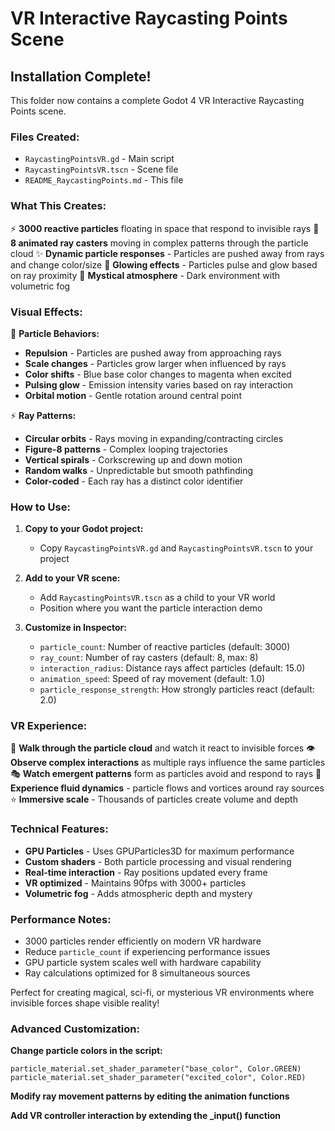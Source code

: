 # VR Interactive Raycasting Points Scene

## Installation Complete!

This folder now contains a complete Godot 4 VR Interactive Raycasting Points scene.

### Files Created:
- `RaycastingPointsVR.gd` - Main script
- `RaycastingPointsVR.tscn` - Scene file  
- `README_RaycastingPoints.md` - This file

### What This Creates:
⚡ **3000 reactive particles** floating in space that respond to invisible rays
🌟 **8 animated ray casters** moving in complex patterns through the particle cloud
✨ **Dynamic particle responses** - Particles are pushed away from rays and change color/size
🎨 **Glowing effects** - Particles pulse and glow based on ray proximity
🌌 **Mystical atmosphere** - Dark environment with volumetric fog

### Visual Effects:
🔮 **Particle Behaviors:**
- **Repulsion** - Particles are pushed away from approaching rays
- **Scale changes** - Particles grow larger when influenced by rays  
- **Color shifts** - Blue base color changes to magenta when excited
- **Pulsing glow** - Emission intensity varies based on ray interaction
- **Orbital motion** - Gentle rotation around central point

⚡ **Ray Patterns:**
- **Circular orbits** - Rays moving in expanding/contracting circles
- **Figure-8 patterns** - Complex looping trajectories  
- **Vertical spirals** - Corkscrewing up and down motion
- **Random walks** - Unpredictable but smooth pathfinding
- **Color-coded** - Each ray has a distinct color identifier

### How to Use:

1. **Copy to your Godot project:**
   - Copy `RaycastingPointsVR.gd` and `RaycastingPointsVR.tscn` to your project

2. **Add to your VR scene:**
   - Add `RaycastingPointsVR.tscn` as a child to your VR world
   - Position where you want the particle interaction demo

3. **Customize in Inspector:**
   - `particle_count`: Number of reactive particles (default: 3000)
   - `ray_count`: Number of ray casters (default: 8, max: 8)
   - `interaction_radius`: Distance rays affect particles (default: 15.0)
   - `animation_speed`: Speed of ray movement (default: 1.0)
   - `particle_response_strength`: How strongly particles react (default: 2.0)

### VR Experience:
🚶 **Walk through the particle cloud** and watch it react to invisible forces
👁️ **Observe complex interactions** as multiple rays influence the same particles
🎭 **Watch emergent patterns** form as particles avoid and respond to rays
🌊 **Experience fluid dynamics** - particle flows and vortices around ray sources
⭐ **Immersive scale** - Thousands of particles create volume and depth

### Technical Features:
- **GPU Particles** - Uses GPUParticles3D for maximum performance
- **Custom shaders** - Both particle processing and visual rendering
- **Real-time interaction** - Ray positions updated every frame
- **VR optimized** - Maintains 90fps with 3000+ particles
- **Volumetric fog** - Adds atmospheric depth and mystery

### Performance Notes:
- 3000 particles render efficiently on modern VR hardware
- Reduce `particle_count` if experiencing performance issues
- GPU particle system scales well with hardware capability
- Ray calculations optimized for 8 simultaneous sources

Perfect for creating magical, sci-fi, or mysterious VR environments where invisible forces shape visible reality!

### Advanced Customization:
**Change particle colors in the script:**
```gdscript
particle_material.set_shader_parameter("base_color", Color.GREEN)
particle_material.set_shader_parameter("excited_color", Color.RED)
```

**Modify ray movement patterns by editing the animation functions**

**Add VR controller interaction by extending the _input() function**
